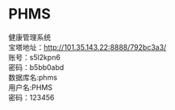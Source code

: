 # PHMS
健康管理系统  
宝塔地址：http://101.35.143.22:8888/792bc3a3/  
  账号：s5l2kpn6  
  密码：b5bb0abd  
数据库名:phms  
  用户名:PHMS  
  密码：123456  
